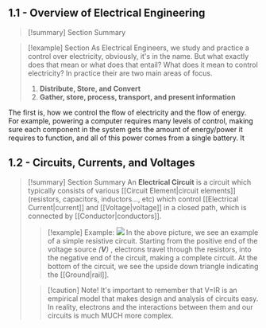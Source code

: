

## 1.1 - Overview of Electrical Engineering

>[!summary] Section Summary

>[!example] Section
As Electrical Engineers, we study and practice a control over electricity, obviously, it's in the name. But what exactly does that mean or what does that entail? What does it mean to control electricity? In practice their are two main areas of focus.
>1. **Distribute, Store, and Convert**
>2. **Gather, store, process, transport, and present information**
>   
The first is, how we control the flow of electricity and the flow of energy. For example, powering a computer requires many levels of control, making sure each component in the system gets the amount of energy/power it requires to function, and all of this power comes from a single battery. It

## 1.2 - Circuits, Currents, and Voltages

>[!summary] Section Summary
>An **Electrical Circuit** is a circuit which typically consists of various [[Circuit Element|circuit elements]](resistors, capacitors, inductors..., etc) which control [[Electrical Current|current]] and [[Voltage|voltage]] in a closed path, which is connected by [[Conductor|conductors]].  
>>[!example] Example:
![](Pasted%20image%2020231105123024.png)
>In the above picture, we see an example of a simple resistive circuit. Starting from the positive end of the voltage source *(**V**)* , electrons travel through the resistors, into the negative end of the circuit, making a complete circuit. At the bottom of the circuit, we see the upside down triangle indicating the [[Ground|rail]].
>
>
>>[!caution] Note!
>>It's important to remember that V=IR is an empirical model that makes design and analysis of circuits easy. In reality, electrons and the interactions between them and our circuits is much MUCH more complex.







